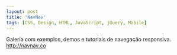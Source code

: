 ```yaml
---
layout: post
title: 'NavNav'
tags: [CSS, Design, HTML, JavaScript, jQuery, Mobile]
---
```


Galeria com exemplos, demos e tutoriais de navegação responsiva.<br>
<http://navnav.co>
